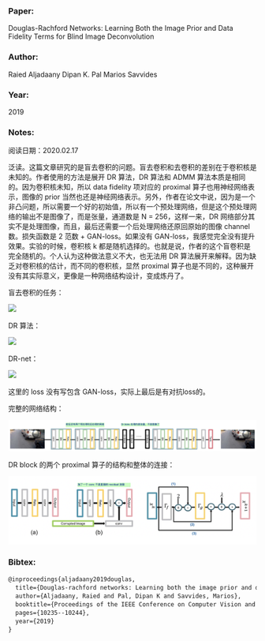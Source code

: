 ### Paper:

Douglas-Rachford Networks: Learning Both the Image Prior and Data Fidelity Terms for Blind Image Deconvolution

### Author:

Raied Aljadaany Dipan K. Pal Marios Savvides

### Year:

2019

### Notes:

阅读日期：2020.02.17

泛读。这篇文章研究的是盲去卷积的问题。盲去卷积和去卷积的差别在于卷积核是未知的。作者使用的方法是展开  DR 算法，DR 算法和 ADMM 算法本质是相同的。因为卷积核未知，所以 data fidelity 项对应的 proximal 算子也用神经网络表示，图像的 prior 当然也还是神经网络表示。另外，作者在论文中说，因为是一个非凸问题，所以需要一个好的初始值，所以有一个预处理网络，但是这个预处理网络的输出不是图像了，而是张量，通道数是 N = 256，这样一来，DR 网络部分其实不是处理图像，而且，最后还需要一个后处理网络还原回原始的图像 channel 数。损失函数是 2 范数 + GAN-loss。如果没有 GAN-loss，我感觉完全没有提升效果。实验的时候，卷积核 k 都是随机选择的。也就是说，作者的这个盲卷积是完全随机的。个人认为这种做法意义不大，也无法用 DR 算法展开来解释。因为缺乏对卷积核的估计，而不同的卷积核，显然 proximal 算子也是不同的，这种展开没有其实际意义，更像是一种网络结构设计，变成炼丹了。

盲去卷积的任务：

<img src="http://latex.codecogs.com/svg.latex? x^{*}=\arg \min _{x}\|y-k * x\|_{2}^{2}+g(x)" border="0"/>

DR 算法：

<img src="http://latex.codecogs.com/svg.latex? \begin{aligned} q^{k} &=\operatorname{prox}_{f, \beta}\left(x^{k}\right) \\ z^{k} &=\operatorname{prox}_{g, \beta}\left(2 q^{k}-x^{k}\right) \\ x^{k+1} &=x^{k}+\lambda_{k}\left(z^{k}-q^{k}\right) \end{aligned}" border="0"/>

DR-net：

<img src="http://latex.codecogs.com/svg.latex? \begin{aligned} \min _{\Theta, \lambda} L\left(x_{g t}, x^{S}\right) \text { s.t } & q^{k}=\Gamma_{f, \theta}^{k}\left(x^{k}\right) \\ & z^{k}=\Gamma_{g, \theta}^{k}\left(2 q^{k}-x^{k}\right) \\ & x^{k+1}=x^{k}+\lambda_{k}\left(z^{k}-q^{k}\right) \end{aligned}" border="0"/>

这里的 loss 没有写包含 GAN-loss，实际上最后是有对抗loss的。

完整的网络结构：

<img src="https://raw.githubusercontent.com/Theodore-PKU/pictures/master/20200217210716.png"/>

DR block 的两个 proximal 算子的结构和整体的连接：

<img src="https://raw.githubusercontent.com/Theodore-PKU/pictures/master/20200217210823.png"/>

### Bibtex:

```latex
@inproceedings{aljadaany2019douglas,
  title={Douglas-rachford networks: Learning both the image prior and data fidelity terms for blind image deconvolution},
  author={Aljadaany, Raied and Pal, Dipan K and Savvides, Marios},
  booktitle={Proceedings of the IEEE Conference on Computer Vision and Pattern Recognition},
  pages={10235--10244},
  year={2019}
}
```

